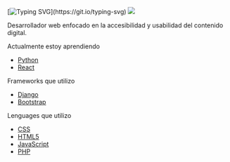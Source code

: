 [![Typing SVG](https://readme-typing-svg.demolab.com/?font=Fira+Code&pause=3000&color=36FF00&lines=The+Matrix+has+you+.+.+.;Follow+the+white+rabbit.)](https://git.io/typing-svg)
![](https://komarev.com/ghpvc/?username=andresred94)

Desarrollador web enfocado en la accesibilidad y usabilidad del contenido digital.

Actualmente estoy aprendiendo
- [Python](#https://www.python.org)
- [React](#https://es.react.dev)

Frameworks que utilizo
- [Django](#https://www.djangoproject.com)
- [Bootstrap](#https://getbootstrap.com)

Lenguages que utilizo
- [CSS](#https://developer.mozilla.org/es/docs/Web/CSS)
- [HTML5](#https://developer.mozilla.org/es/docs/Web/HTML)
- [JavaScript](#https://developer.mozilla.org/es/docs/Web/JavaScript)
- [PHP](#https://www.php.net)
